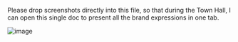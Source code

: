 Please drop screenshots directly into this file, so that during the Town Hall, I can open this single doc to present all the brand expressions in one tab. 

![image](https://user-images.githubusercontent.com/78247431/126753276-1600fcf5-ec33-47aa-9e92-f048dc9b2732.png)
